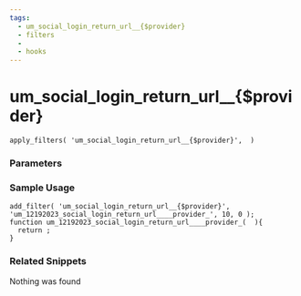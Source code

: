 ```yaml
---
tags: 
  - um_social_login_return_url__{$provider}
  - filters
  - 
  - hooks
---
```

# um\_social\_login\_return\_url\_\_{$provider}

``` php:no-line-numbers
apply_filters( 'um_social_login_return_url__{$provider}',  )
```
<div class='hook-sep'></div>

### Parameters

<div class='hook-sep'></div>



### Sample Usage

``` php:no-line-numbers
add_filter( 'um_social_login_return_url__{$provider}', 'um_12192023_social_login_return_url____provider_', 10, 0 );
function um_12192023_social_login_return_url____provider_(  ){
  return ;
}
```
<div class='hook-sep'></div>



### Related Snippets

Nothing was found

